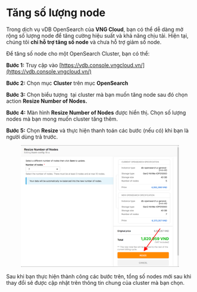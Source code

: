 # Tăng số lượng node

Trong dịch vụ vDB OpenSearch của **VNG Cloud**, bạn có thể dễ dàng mở rộng số lượng node để tăng cường hiệu suất và khả năng chịu tải. Hiện tại, chúng tôi **chỉ hỗ trợ tăng số node** và chưa hỗ trợ giảm số node.

Để tăng số node cho một OpenSearch Cluster, bạn có thể:

**Bước 1:** Truy cập vào [https://vdb.console.vngcloud.vn/](https://vdb.console.vngcloud.vn/)

**Bước 2:** Chọn mục **Cluster** trên mục **OpenSearch**

**Bước 3:** Chọn biểu tượng <img src="https://docs.vngcloud.vn/~gitbook/image?url=https%3A%2F%2F3672463924-files.gitbook.io%2F%7E%2Ffiles%2Fv0%2Fb%2Fgitbook-x-prod.appspot.com%2Fo%2Fspaces%252FB0NrrrdJdpYOYzRkbWp5%252Fuploads%252FrxitUMM9JIncMgn4JDAK%252Fimage.png%3Falt%3Dmedia%26token%3D7baaf770-23ce-478c-816f-bd324ab4ddee&#x26;width=27&#x26;dpr=4&#x26;quality=100&#x26;sign=5b654b0&#x26;sv=1" alt="" data-size="line"> tại cluster mà bạn muốn tăng node sau đó chọn action **Resize Number of Nodes.**

**Bước 4:** Màn hình **Resize Number of Nodes** được hiển th&#x1ECB;**.** Chọn số lượng nodes mà bạn mong muốn cluster tăng thêm.&#x20;

**Bước 5:** Chọn **Resize** và thực hiện thanh toán các bước (nếu có) khi bạn là người dùng trả trước.

<figure><img src="../../../../.gitbook/assets/image (1) (1) (1) (1) (1) (1) (1).png" alt="" width="563"><figcaption></figcaption></figure>

Sau khi bạn thực hiện thành công các bước trên, tổng số nodes mới sau khi thay đổi sẽ được cập nhật trên thông tin chung của cluster mà bạn chọn.
